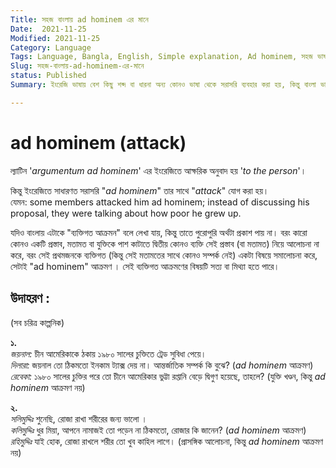```yaml
---
Title: সহজ বাংলায় ad hominem এর মানে
Date:  2021-11-25
Modified: 2021-11-25
Category: Language
Tags: Language, Bangla, English, Simple explanation, Ad hominem, সহজ ভাষায়, ব্যখ্যা, sohoz-banglay
Slug: সহজ-বাংলায়-ad-hominem-এর-মানে
status: Published
Summary: ইংরেজি ভাষায় বেশ কিছু শব্দ বা ধারনা অন্য কোনও ভাষা থেকে সরাসরি ব্যবহার করা হয়, কিন্তু বাংলা ভাষায় সেই শব্দ বা ধারনাটির এক শব্দে কোনও অনুবাদ নেই। বা থাকলেও সাধারণ মানুষের জন্য খুব খটমটে। এরকম একটি concept বা ধারণা হোল "ad hominem" যেটি ল্যাটিন ভাষা থেকে এসেছে। ...

---
```


ad hominem (attack)
=================== 
ল্যাটিন '_argumentum ad hominem_' এর ইংরেজিতে আক্ষরিক অনুবাদ হয় '_to the person_'। 

কিন্তু ইংরেজিতে সাধারণত সরাসরি "_ad hominem_" তার সাথে "_attack_" যোগ করা হয়।  
যেমন: some members attacked him ad hominem; instead of discussing his proposal, they were talking about how poor he grew up.  

যদিও বাংলায় এটাকে "ব্যক্তিগত আক্রমন" বলে লেখা যায়, কিন্তু তাতে পুরোপুরি অর্থটা প্রকাশ পায় না। বরং কারো কোনও একটি প্রস্তাব, মতামত বা যুক্তিকে পাশ কাটাতে দ্বিতীয় কোনও ব্যক্তি সেই প্রস্তাব (বা মতামত) নিয়ে আলোচনা না করে, বরং সেই প্রথমজনকে ব্যক্তিগত (কিন্তু সেই মতামতের সাথে কোনও সম্পর্ক নেই) একটা বিষয়ে সমালোচনা করে, সেটাই "ad hominem" আক্রমণ । সেই ব্যক্তিগত আক্রমণের বিষয়টি সত্য বা মিথ্যা হতে পারে।

উদাহরণ :
--------
(সব চরিত্র কাল্পনিক)


**১.**  
_জয়নাল:_   চীন আমেরিকাকে ঠকায় ১৯৮০ সালের চুক্তিতে ট্রেড সুবিধা পেয়ে।  
_দিলারা:_    জয়নাল তো ঠিকমতো ইনকাম ট্যাক্স দেয় না। আন্তর্জাতিক সম্পর্ক কি বুঝে?   (_ad hominem_ আক্রমণ)   
_রেবেকা:_   ১৯৮০ সালের চুক্তির পরে তো চীনে আমেরিকার ভুট্টা রপ্তানি বেড়ে দ্বিগুণ হয়েছে, তাহলে?  (যুক্তি খণ্ডন, কিন্তু _ad hominem_ আক্রমণ নয়)  

**২.**  
_সলিমুদ্দিঃ_   শুনেছি, রোজা রাখা শরীরের জন্য ভালো ।  
_কলিমুদ্দিঃ_   ধুর মিয়া, আপনে নামাজই তো পড়েন না ঠিকমতো, রোজার কি জানেন?  (_ad hominem_ আক্রমণ)  
_রহিমুদ্দিঃ_    যাই হোক, রোজা রাখলে শরীর তো খুব কাহিল লাগে। (প্রাসঙ্গিক আলোচনা, কিন্তু _ad hominem_ আক্রমণ নয়)  

